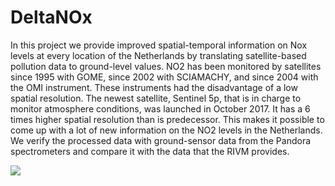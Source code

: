 # DeltaNOx

In this project we provide improved spatial-temporal information on Nox levels at every location of the Netherlands by translating satellite-based pollution data to ground-level values. NO2 has been monitored by satellites since 1995 with GOME, since 2002 with SCIAMACHY, and since 2004 with the OMI instrument. These instruments had the disadvantage of a low spatial resolution. The newest satellite, Sentinel 5p, that is in charge to monitor atmosphere conditions, was launched in October 2017. It has a 6 times higher spatial resolution than is predecessor. This makes it possible to come up with a lot of new information on the NO2 levels in the Netherlands. We verify the processed data with ground-sensor data from the Pandora spectrometers and compare it with the data that the RIVM provides.

![](no2_data.gif)

